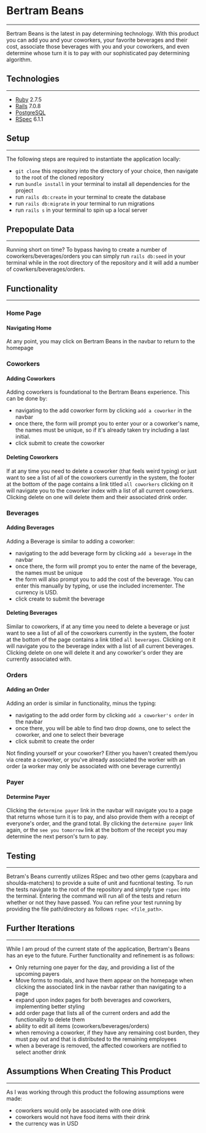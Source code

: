 # Bertram Beans
---
Bertram Beans is the latest in pay determining technology. With this product you can add you and your coworkers, your favorite beverages and their cost, associate those beverages with you and your coworkers, and even determine whose turn it is to pay with our sophisticated pay determining algorithm.

## Technologies
---
- [Ruby](https://www.ruby-lang.org/en/) 2.7.5
- [Rails](https://rubyonrails.org/) 7.0.8
- [PostgreSQL](https://www.postgresql.org/)
- [RSpec](https://rspec.info/) 6.1.1

## Setup
---
The following steps are required to instantiate the application locally:
- `git clone` this repository into the directory of your choice, then navigate to the root of the cloned repository
- run `bundle install` in your terminal to install all dependencies for the project
- run `rails db:create` in your terminal to create the database
- run `rails db:migrate` in your terminal to run migrations
- run `rails s` in your terminal to spin up a local server

## Prepopulate Data
---
Running short on time? To bypass having to create a number of coworkers/beverages/orders you can simply run `rails db:seed` in your terminal while in the root directory of the repository and it will add a number of cowrkers/beverages/orders.

## Functionality
---
### Home Page

#### Navigating Home
At any point, you may click on Bertram Beans in the navbar to return to the homepage

### Coworkers

#### Adding Coworkers
Adding coworkers is foundational to the Bertram Beans experience. This can be done by:
- navigating to the add coworker form by clicking `add a coworker` in the navbar
- once there, the form will prompt you to enter your or a coworker's name, the names must be unique, so if it's already taken try including a last initial.
- click submit to create the coworker

#### Deleting Coworkers
If at any time you need to delete a coworker (that feels weird typing) or just want to see a list of all of the coworkers currently in the system, the footer at the bottom of the page contains a link titled `all coworkers` clicking on it will navigate you to the coworker index with a list of all current coworkers. Clicking delete on one will delete them and their associated drink order.

### Beverages

#### Adding Beverages
Adding a Beverage is similar to adding a coworker:
- navigating to the add beverage form by clicking `add a beverage` in the navbar
- once there, the form will prompt you to enter the name of the beverage, the names must be unique
- the form will also prompt you to add the cost of the beverage. You can enter this manually by typing, or use the included incrementer. The currency is USD.
- click create to submit the beverage

#### Deleting Beverages
Similar to coworkers, if at any time you need to delete a beverage or just want to see a list of all of the coworkers currently in the system, the footer at the bottom of the page contains a link titled `all beverages`. Clicking on it will navigate you to the beverage index with a list of all current beverages. Clicking delete on one will delete it and any coworker's order they are currently associated with.

### Orders

#### Adding an Order
Adding an order is similar in functionality, minus the typing:
- navigating to the add order form by clicking `add a coworker's order` in the navbar
- once there, you will be able to find two drop downs, one to select the coworker, and one to select their beverage
- click submit to create the order

Not finding yourself or your coworker? Either you haven't created them/you via create a coworker, or you've already associated the worker with an order (a worker may only be associated with one beverage currently)

### Payer

#### Determine Payer
Clicking the `determine payer` link in the navbar will navigate you to a page that returns whose turn it is to pay, and also provide them with a receipt of everyone's order, and the grand total. By clicking the `determine payer` link again, or the `see you tomorrow` link at the bottom of the receipt you may determine the next person's turn to pay.

## Testing
---
Betram's Beans currently utilizes RSpec and two other gems (capybara and shoulda-matchers) to provide a suite of unit and fucntional testing. To run the tests navigate to the root of the repository and simply type `rspec` into the terminal. Entering the command will run all of the tests and return whether or not they have passed. You can refine your test running by providing the file path/directory as follows `rspec <file_path>`.

## Further Iterations
---
While I am proud of the current state of the application, Bertram's Beans has an eye to the future. Further functionality and refinement is as follows:
- Only returning one payer for the day, and providing a list of the upcoming payers
- Move forms to modals, and have them appear on the homepage when clicking the associated link in the navbar rather than navigating to a page
- expand upon index pages for both beverages and coworkers, implementing better styling
- add order page that lists all of the current orders and add the functionality to delete them
- ability to edit all items (coworkers/beverages/orders)
- when removing a coworker, if they have any remaining cost burden, they must pay out and that is distributed to the remaining employees
- when a beverage is removed, the affected coworkers are notified to select another drink

## Assumptions When Creating This Product
---
As I was working through this product the following assumptions were made:
- coworkers would only be associated with one drink
- coworkers would not have food items with their drink
- the currency was in USD
